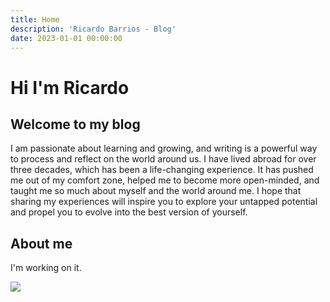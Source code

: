 ```yaml
---
title: Home
description: 'Ricardo Barrios - Blog'
date: 2023-01-01 00:00:00
---
```


# Hi I'm Ricardo
## Welcome to my blog

I am passionate about learning and growing, and writing is a powerful
way to process and reflect on the world around us. I have lived abroad for over three
decades, which has been a life-changing experience. It has pushed me out of my comfort
zone, helped me to become more open-minded, and taught me so much about myself and the
world around me. I hope that sharing my experiences will inspire you to explore your
untapped potential and propel you to evolve into the best version of yourself.

## About me
I'm working on it. 

![](https://res.cloudinary.com/ricardoaguiar/image/upload/v1678523626/blog/20220530__0001_b5qqse.jpg)



